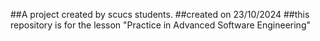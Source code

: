 ##A project created by scucs students.
##created on 23/10/2024
##this repository is for the lesson "Practice in Advanced Software Engineering"
